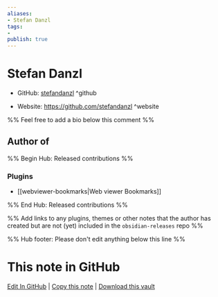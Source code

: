 ```yaml
---
aliases:
- Stefan Danzl
tags:
- 
publish: true
---
```


# Stefan Danzl

- GitHub: [stefandanzl](https://github.com/stefandanzl/) ^github
<!-- - Discord: `@` ^discord-->
- Website: <https://github.com/stefandanzl> ^website
<!-- - [[Publish sites|Publish site]]: <https://> ^publish-->

%% Feel free to add a bio below this comment %%


## Author of

%% Begin Hub: Released contributions %%
### Plugins
- [[webviewer-bookmarks|Web viewer Bookmarks]]

%% End Hub: Released contributions %%

%% Add links to any plugins, themes or other notes that the author has created but are not (yet) included in the `obsidian-releases` repo %%

<!--
### Unlisted plugins
-->

<!--
### Others
-->

<!--
## Sponsor this author
-->

<!-- - [[GitHub sponsors]]: [Sponsor @stefandanzl on GitHub Sponsors](https://github.com/sponsors/stefandanzl) ^github-sponsor-->
<!-- - [[Buy me a coffee]]: <https://> ^buy-me-a-coffee-->
<!-- - [[PayPal]]: <https://> ^paypal-->
<!-- - [[Patreon]]: <https://> ^patreon-->

<!--
## Follow this author
-->

<!-- - [[YouTube Channels|On YouTube]]: <https://> ^youtube-->
<!-- - Twitter: <https://> ^twitter-->
<!-- - ... -->

%% Hub footer: Please don't edit anything below this line %%

# This note in GitHub

<span class="git-footer">[Edit In GitHub](https://github.dev/obsidian-community/obsidian-hub/blob/main/01%20-%20Community/People/stefandanzl.md "git-hub-edit-note") | [Copy this note](https://raw.githubusercontent.com/obsidian-community/obsidian-hub/main/01%20-%20Community/People/stefandanzl.md "git-hub-copy-note") | [Download this vault](https://github.com/obsidian-community/obsidian-hub/archive/refs/heads/main.zip "git-hub-download-vault") </span>
